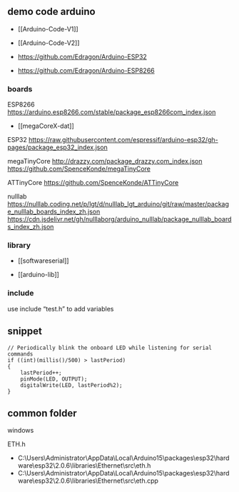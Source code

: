 
## demo code arduino


- [[Arduino-Code-V1]]
- [[Arduino-Code-V2]]



- https://github.com/Edragon/Arduino-ESP32
- https://github.com/Edragon/Arduino-ESP8266

### boards 

ESP8266
https://arduino.esp8266.com/stable/package_esp8266com_index.json

- [[megaCoreX-dat]]

ESP32
https://raw.githubusercontent.com/espressif/arduino-esp32/gh-pages/package_esp32_index.json

megaTinyCore
http://drazzy.com/package_drazzy.com_index.json
https://github.com/SpenceKonde/megaTinyCore

ATTinyCore
https://github.com/SpenceKonde/ATTinyCore

nulllab
https://nulllab.coding.net/p/lgt/d/nulllab_lgt_arduino/git/raw/master/package_nulllab_boards_index_zh.json
https://cdn.jsdelivr.net/gh/nulllaborg/arduino_nulllab/package_nulllab_boards_index_zh.json



### library

- [[softwareserial]]

- [[arduino-lib]]




### include 


use include “test.h” to add variables




## snippet

    // Periodically blink the onboard LED while listening for serial commands
    if ((int)(millis()/500) > lastPeriod)
    {
        lastPeriod++;
        pinMode(LED, OUTPUT);
        digitalWrite(LED, lastPeriod%2);
    }


## common folder 

windows

ETH.h 
- C:\Users\Administrator\AppData\Local\Arduino15\packages\esp32\hardware\esp32\2.0.6\libraries\Ethernet\src\eth.h
- C:\Users\Administrator\AppData\Local\Arduino15\packages\esp32\hardware\esp32\2.0.6\libraries\Ethernet\src\eth.cpp


